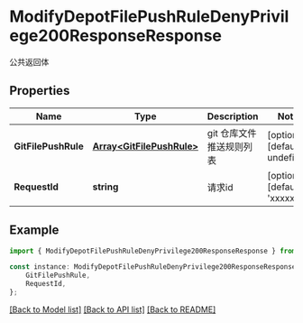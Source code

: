 # ModifyDepotFilePushRuleDenyPrivilege200ResponseResponse

公共返回体

## Properties

Name | Type | Description | Notes
------------ | ------------- | ------------- | -------------
**GitFilePushRule** | [**Array&lt;GitFilePushRule&gt;**](GitFilePushRule.md) | git 仓库文件推送规则列表 | [optional] [default to undefined]
**RequestId** | **string** | 请求id | [optional] [default to 'xxxxx']

## Example

```typescript
import { ModifyDepotFilePushRuleDenyPrivilege200ResponseResponse } from './api';

const instance: ModifyDepotFilePushRuleDenyPrivilege200ResponseResponse = {
    GitFilePushRule,
    RequestId,
};
```

[[Back to Model list]](../README.md#documentation-for-models) [[Back to API list]](../README.md#documentation-for-api-endpoints) [[Back to README]](../README.md)
